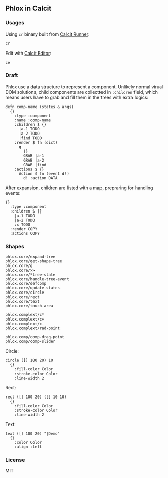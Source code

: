 
Phlox in Calcit
----

### Usages

Using `cr` binary built from [Calcit Runner](http://github.com/Cirru/calcit-runner.nim):

```bash
cr
```

Edit with [Calcit Editor](https://github.com/Cirru/calcit-editor):

```bash
ce
```

### Draft

Phlox use a data structure to represent a component.
Unlikely normal virual DOM solutions, child components are collectted in `:children` field,
which means users have to grab and fill them in the trees with extra logics:

```cirru
defn comp-name (states & args)
  {}
    :type :component
    :name :comp-name
    :children $ {}
      |a-1 TODO
      |a-2 TODO
      |find TODO
    :render $ fn (dict)
      g
        {}
        GRAB |a-1
        GRAB |a-2
        GRAB |find
    :actions $ {}
      Action $ fn (event d!)
        d! :action DATA
```

After expansion, children are listed with a map, prepraring for handling events:

```cirru
{}
  :type :component
  :children $ {}
    |a-1 TODO
    |a-2 TODO
    :x TODO
  :render COPY
  :actions COPY
```

### Shapes

```cirru
phlox.core/expand-tree
phlox.core/get-shape-tree
phlox.core/g
phlox.core/>>
phlox.core/*tree-state
phlox.core/handle-tree-event
phlox.core/defcomp
phlox.core/update-states
phlox.core/circle
phlox.core/rect
phlox.core/text
phlox.core/touch-area

phlox.complext/c*
phlox.complext/c+
phlox.complext/c-
phlox.complext/rad-point

phlox.comp/comp-drag-point
phlox.comp/comp-slider
```

Circle:

```cirru
circle ([] 100 20) 10
  {}
    :fill-color Color
    :stroke-color Color
    :line-width 2
```

Rect:

```cirru
rect ([] 100 20) ([] 10 10)
  {}
    :fill-color Color
    :stroke-color Color
    :line-width 2
```

Text:

```cirru
text ([] 100 20) "|Demo"
  {}
    :color Color
    :align :left
```

### License

MIT
